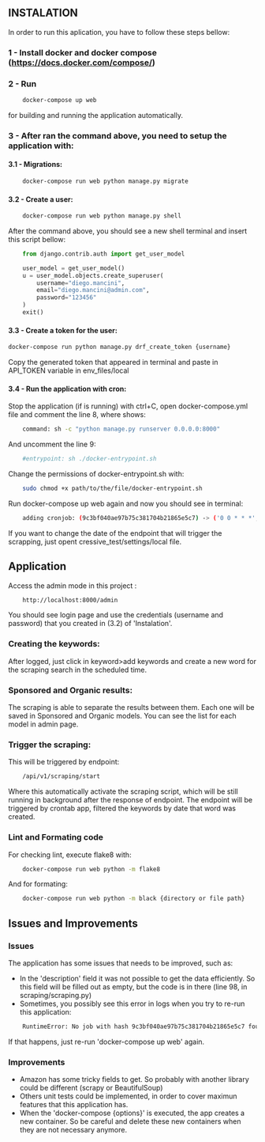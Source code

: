 ## INSTALATION

In order to run this aplication, you have to follow these steps bellow:

### 1 - Install docker and docker compose (https://docs.docker.com/compose/)

### 2 - Run

```bash
    docker-compose up web
```

for building and running the application automatically.

### 3 - After ran the command above, you need to setup the application with:

#### 3.1 - Migrations:

```bash
    docker-compose run web python manage.py migrate
```

#### 3.2 - Create a user:

```bash
    docker-compose run web python manage.py shell
```

After the command above, you should see a new shell terminal and insert this script bellow:

```python
    from django.contrib.auth import get_user_model

    user_model = get_user_model()
    u = user_model.objects.create_superuser(
        username="diego.mancini",
        email="diego.mancini@admin.com",
        password="123456"
    )
    exit()
```

#### 3.3 - Create a token for the user:

```bash
docker-compose run python manage.py drf_create_token {username}
```

Copy the generated token that appeared in terminal and paste in API_TOKEN variable in env_files/local

#### 3.4 - Run the application with cron:

Stop the application (if is running) with ctrl+C, open docker-compose.yml file and comment the line 8, where shows:

```bash
    command: sh -c "python manage.py runserver 0.0.0.0:8000"
```

And uncomment the line 9:

```bash
    #entrypoint: sh ./docker-entrypoint.sh
```

Change the permissions of docker-entrypoint.sh with:

```bash
    sudo chmod +x path/to/the/file/docker-entrypoint.sh
```

Run docker-compose up web again and now you should see in terminal:

```bash
    adding cronjob: (9c3bf040ae97b75c381704b21865e5c7) -> ('0 0 * * *', 'scraping.cron.start_scraping', '>> /cron/django_cron.log')
```

If you want to change the date of the endpoint that will trigger the scrapping, just opent cressive_test/settings/local file.

## Application

Access the admin mode in this project :

```bash
    http://localhost:8000/admin
```

You should see login page and use the credentials (username and password) that you created in (3.2) of 'Instalation'.

### Creating the keywords:

After logged, just click in keyword>add keywords and create a new word for the scraping search in the scheduled time.

### Sponsored and Organic results:

The scraping is able to separate the results between them. Each one will be saved in Sponsored and Organic models. You
can see the list for each model in admin page.

### Trigger the scraping:

This will be triggered by endpoint:

```bash
    /api/v1/scraping/start
```

Where this automatically activate the scraping script, which will be still running in background after the response of endpoint.
The endpoint will be triggered by crontab app, filtered the keywords by date that word was created.

### Lint and Formating code

For checking lint, execute flake8 with:

```bash
    docker-compose run web python -m flake8
```

And for formating:

```bash
    docker-compose run web python -m black {directory or file path}
```

## Issues and Improvements

### Issues

The application has some issues that needs to be improved, such as:

- In the 'description' field it was not possible to get the data efficiently. So this field will be filled out as empty, but the code is in there (line 98, in scraping/scraping.py)
- Sometimes, you possibly see this error in logs when you try to re-run this application:

```bash
    RuntimeError: No job with hash 9c3bf040ae97b75c381704b21865e5c7 found. It seems the crontab is out of sync with your settings.CRONJOBS. Run "python manage.py crontab add" again to resolve this issue!
```

If that happens, just re-run 'docker-compose up web' again.

### Improvements

- Amazon has some tricky fields to get. So probably with another library could be different (scrapy or BeautifulSoup)
- Others unit tests could be implemented, in order to cover maximun features that this application has.
- When the 'docker-compose {options}' is executed, the app creates a new container. So be careful and delete these
  new containers when they are not necessary anymore.

